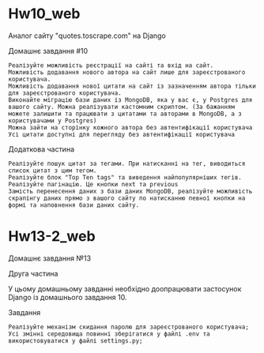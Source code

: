 # Hw10_web
Аналог сайту "quotes.toscrape.com" на Django


Домашнє завдання #10

    Реалізуйте можливість реєстрації на сайті та вхід на сайт.
    Можливість додавання нового автора на сайт лише для зареєстрованого користувача.
    Можливість додавання нової цитати на сайт із зазначенням автора тільки для зареєстрованого користувача.
    Виконайте міграцію бази даних із MongoDB, яка у вас є, у Postgres для вашого сайту. Можна реалізувати кастомним скриптом. (За бажанням можете залишити та працювати з цитатами та авторами в MongoDB, а з користувачами у Postgres)
    Можна зайти на сторінку кожного автора без автентифікації користувача
    Усі цитати доступні для перегляду без автентифікації користувача

Додаткова частина

    Реалізуйте пошук цитат за тегами. При натисканні на тег, виводиться список цитат з цим тегом.
    Реалізуйте блок "Top Ten tags" та виведення найпопулярніших тегів.
    Реалізуйте пагінацію. Це кнопки next та previous
    Замість перенесення даних з бази даних MongoDB, реалізуйте можливість скрапінгу даних прямо з вашого сайту по натисканню певної кнопки на формі та наповнення бази даних сайту.


# Hw13-2_web
Домашнє завдання №13

Друга частина

У цьому домашньому завданні необхідно доопрацювати застосунок Django із домашнього завдання 10.

Завдання

    Реалізуйте механізм скидання паролю для зареєстрованого користувача;
    Усі змінні середовища повинні зберігатися у файлі .env та використовуватися у файлі settings.py;
